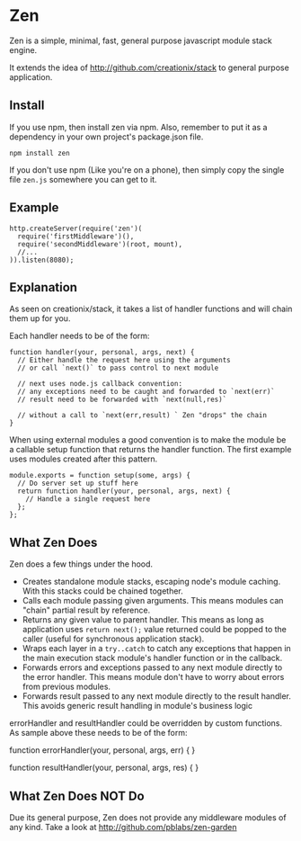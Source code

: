 # Zen

Zen is a simple, minimal, fast, general purpose javascript module stack engine.

It extends the idea of http://github.com/creationix/stack to general purpose application.

## Install

If you use npm, then install zen via npm.  Also, remember to put it as a dependency in your own project's package.json file.

    npm install zen

If you don't use npm (Like you're on a phone), then simply copy the single file `zen.js` somewhere you can get to it.

## Example

    http.createServer(require('zen')(
      require('firstMiddleware')(),
      require('secondMiddleware')(root, mount),
      //...
    )).listen(8080);

## Explanation

As seen on creationix/stack, it takes a list of handler functions and will chain them up for you. 

Each handler needs to be of the form:

    function handler(your, personal, args, next) {
      // Either handle the request here using the arguments
      // or call `next()` to pass control to next module

	  // next uses node.js callback convention: 
      // any exceptions need to be caught and forwarded to `next(err)`
	  // result need to be forwarded with `next(null,res)`	

	  // without a call to `next(err,result) ` Zen "drops" the chain  
    }

When using external modules a good convention is to make the module be a callable setup function that returns the handler function.  The first example uses modules created after this pattern.

    module.exports = function setup(some, args) {
      // Do server set up stuff here
      return function handler(your, personal, args, next) {
        // Handle a single request here
      };
    };

## What Zen Does

Zen does a few things under the hood.

 - Creates standalone module stacks, escaping node's module caching. With this stacks could be chained together.
 - Calls each module passing given arguments. This means modules can "chain" partial result by reference.
 - Returns any given value to parent handler. This means as long as application uses `return next();` value returned could be popped to the caller (useful for synchronous application stack).  
 - Wraps each layer in a `try..catch` to catch any exceptions that happen in the main execution stack module's handler function or in the callback.
 - Forwards errors and exceptions passed to any next module directly to the error handler.  This means module don't have to worry about errors from previous modules.
 - Forwards result passed to any next module directly to the result handler. This avoids generic result handling in module's business logic  

errorHandler and resultHandler could be overridden by custom functions. As sample above these needs to be of the form:

function errorHandler(your, personal, args, err) {
}

function resultHandler(your, personal, args, res) {
}

## What Zen Does NOT Do

Due its general purpose, Zen does not provide any middleware modules of any kind. Take a look at http://github.com/pblabs/zen-garden 

